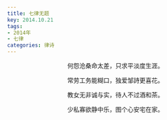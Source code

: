 ```yaml
---
title: 七律无题
key: 2014.10.21
tags: 
- 2014年 
- 七律
categories: 律诗
---
```


<p align="center">何怨沧桑命太差，只求平淡度生涯。
</p>
<p align="center">常劳工务能糊口，独爱邹詩更喜花。
</p>
<p align="center">教女无非诚与实，待人不过酒和茶。
</p>
<p align="center">少私寡欲静中乐，图个心安宅在家。
</p>
